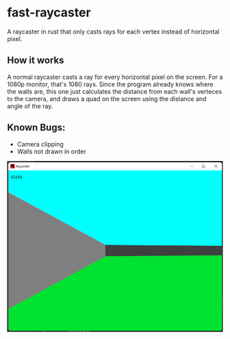 # fast-raycaster
A raycaster in rust that only casts rays for each vertex instead of horizontal pixel.

## How it works
A normal raycaster casts a ray for every horizontal pixel on the screen. For a 1080p monitor, that's 1080 rays.
Since the program already knows where the walls are, this one just calculates the distance from each wall's verteces to the camera, and draws a quad on the screen using the distance and angle of the ray.

## Known Bugs:
- Camera clipping
- Walls not drawn in order

![Demo Image](https://github.com/slushie0/fast-raycaster/blob/main/fast-raycaster.png?raw=true)